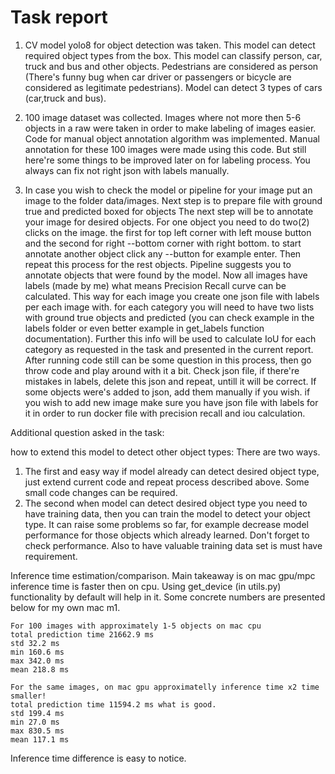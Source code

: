 # Task report

1) CV model yolo8 for object detection was taken. This model can detect required object
types from the box. This model can classify person, car, truck and bus and other objects.
Pedestrians are considered as person (There's funny bug when car driver or passengers or bicycle 
are considered as legitimate pedestrians). Model can detect 3 types of cars (car,truck and bus).


2) 100 image dataset was collected. Images where not more then 5-6 objects in a raw were taken
in order to make labeling of images easier.
Code for manual object annotation algorithm was implemented.
Manual annotation for these 100 images were made using this code. But still here're some things
to be improved later on for labeling process. You always can fix not right json with labels manually.
3) In case you wish to check the model or pipeline for your image put an image to the folder data/images.
Next step is to prepare file with ground true and predicted boxed for objects
The next step will be to annotate your image for desired objects.
For one object you need to do two(2) clicks on the image. 
the first for top left corner with left mouse button and the second for right --bottom corner with right bottom.
to start annotate another object click any --button for example enter. Then repeat this process for the rest
objects.
Pipeline suggests you to annotate objects that were found by the model. Now all images have labels (made by me) 
what means Precision Recall curve can be calculated.
This way for each image you create one json file with labels per each image with.
for each category you will need to have two lists with ground true objects and predicted (you can check example in 
the labels folder or even better example in get_labels function documentation).
Further this info will be used to calculate IoU for each category as requested 
in the task and presented in the current report.
After running code still can be some question in this process, then go throw code and play
around with it a bit. Check json file, if there're mistakes in labels, delete this json and
repeat, untill it will be correct. If some objects were's added to json, add them manually if you wish.
if you wish to add new image make sure you have json file with labels for it in order to
run docker file with precision recall and iou calculation.

Additional question asked in the task:

how to extend this model to detect other object types:
There are two ways.
1) The first and easy way if model already can detect desired object type, just extend current 
code and repeat process described above. Some small code changes can be required.
2) The second when model can detect desired object type you need to have training data, 
then you can train the model to detect your object type. It can raise some problems so far,
for example decrease model performance for those objects which already learned. Don't forget
to check performance. Also to have valuable training data set is must have requirement.

Inference time estimation/comparison. 
Main takeaway is on mac gpu/mpc  inference time is faster then on cpu. 
Using get_device (in utils.py) functionality by default will help in it.
Some concrete numbers are presented below for my own mac m1.

    For 100 images with approximately 1-5 objects on mac cpu
    total prediction time 21662.9 ms
    std 32.2 ms
    min 160.6 ms
    max 342.0 ms
    mean 218.8 ms

    For the same images, on mac gpu approximatelly inference time x2 time smaller!
    total prediction time 11594.2 ms what is good.
    std 199.4 ms
    min 27.0 ms
    max 830.5 ms
    mean 117.1 ms
Inference time difference is easy to notice.



    






